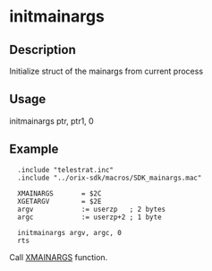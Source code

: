 
# initmainargs

## Description

Initialize struct of the mainargs from current process

## Usage

initmainargs ptr, ptr1, 0

## Example

```ca65
  .include "telestrat.inc"
  .include "../orix-sdk/macros/SDK_mainargs.mac"

  XMAINARGS       = $2C
  XGETARGV        = $2E
  argv            := userzp   ; 2 bytes
  argc            := userzp+2 ; 1 byte

  initmainargs argv, argc, 0
  rts
```

Call [XMAINARGS](../../../kernel/primitives/xmainargs/) function.
